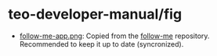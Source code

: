 # teo-developer-manual/fig

- [follow-me-app.png](follow-me-app.png): Copied from the [follow-me](https://github.com/roboticslab-uc3m/follow-me) repository. Recommended to keep it up to date (syncronized).
